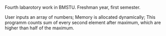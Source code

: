 Fourth labarotory work in BMSTU.
Freshman year, first semester.

User inputs an array of numbers; Memory is allocated dynamically;
This programm counts sum of every second element after maximum, which are higher than half of the maximum.
